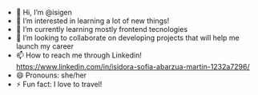 - 👋 Hi, I’m @isigen
- 👀 I’m interested in learning a lot of new things!
- 🌱 I’m currently learning mostly frontend tecnologies
- 💞️ I’m looking to collaborate on developing projects that will help me launch my career
- 📫 How to reach me through Linkedin! https://www.linkedin.com/in/isidora-sofia-abarzua-martin-1232a7296/
- 😄 Pronouns: she/her
- ⚡ Fun fact: I love to travel!

<!---
isigen/isigen is a ✨ special ✨ repository because its `README.md` (this file) appears on your GitHub profile.
You can click the Preview link to take a look at your changes.
--->
